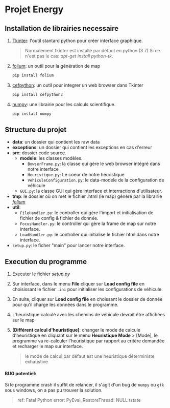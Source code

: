 # Projet Energy

## Installation de librairies necessaire
1. [Tkinter](https://docs.python.org/fr/3.7/library/tk.html): l'outil stantard python pour créer interface graphique.
    > Normalement tkinter est installé par défaut en python (3.7) Si ce n'est pas le cas: *apt-get install python-tk*.

1. [folium](https://python-visualization.github.io/folium/): un outil pour la génération de map
    ````bash
    pip install folium
    ````
1. [cefpython](https://github.com/cztomczak/cefpython): un outil pour integrer un web browser dans Tkinter
    ````bash
    pip install cefpython3
    ````
1. [numpy](https://www.numpy.org/): une librairie pour les calculs scientifique.
    ````bash
    pip install numpy
    ````
## Structure du projet
- **data**: un dossier qui contient les raw data
- **exceptions**: un dossier qui contient les exceptions en cas d'erreur
- **src**: dossier code source.
    - **modele**: les classes modèles.
        - `BowserFrame.py`: la classe qui gère le web browser intégré dans notre interface
        - `Heuristique.py`: Le coeur de notre heuristique
        - `VehiculeConfiguration.py`: le data-modele de la configuration de véhicule
    - `GUI.py`: la classe GUI qui gère interface et interractions d'utilisateur.
- **tmp**: le dossier où on met le fichier .html (le map) généré par la librairie [*folium*](https://python-visualization.github.io/folium/)
- **util**:
    - `FileHandler.py`: le controller qui gère l'import et initialisation de fichier de config & fichier de donnée. 
    - `FocusHandler.py`: le controller qui gère la frame de map sur notre interface.
    - `LoadHandler.py`: le controller qui initialise le fichier html dans notre interface.
- `setup.py`: le ficher "main" pour lancer notre interface.

## Execution du programme
1. Executer le fichier *setup.py*
2. Sur interface, dans le menu **File** cliquer sur **Load config file** en choisissant le fichier `.ini` pour initialiser les configurations de véhicule.
3. En suite, cliquer sur **Load config file** en choissant le dossier de donnée pour qu'il charge les données dans le programme.
4. L'heuristique calculé avec les chemins de véhicule devrait être affichées sur le map
5. **[Différent calcul d'heuristique]**: changer le mode de calcule d'heuristique en cliquant sur le menu **Heuristique Mode** > [Mode], le programme va re-calculer l'heuristique par rapport au critère demandée et recharger le map sur interface.
    
    >le mode de calcul par défaut est une heuristique déterministe exhaustive 
    
#### BUG potentiel:
Si le programme crash il suffit de relancer, il s'agit d'un bug de `numpy` ou `gtk` sous windows, on a pas pu trouver la solution.
>ref: Fatal Python error: PyEval_RestoreThread: NULL tstate
